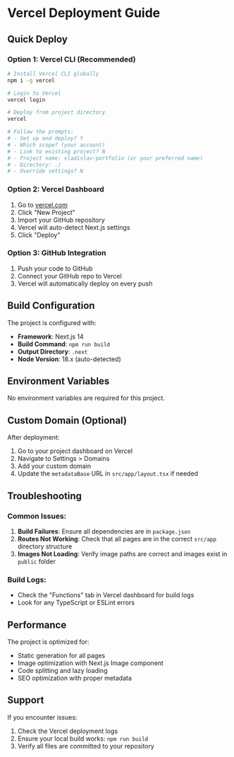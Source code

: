 # Vercel Deployment Guide

## Quick Deploy

### Option 1: Vercel CLI (Recommended)
```bash
# Install Vercel CLI globally
npm i -g vercel

# Login to Vercel
vercel login

# Deploy from project directory
vercel

# Follow the prompts:
# - Set up and deploy? Y
# - Which scope? (your account)
# - Link to existing project? N
# - Project name: vladislav-portfolio (or your preferred name)
# - Directory: ./
# - Override settings? N
```

### Option 2: Vercel Dashboard
1. Go to [vercel.com](https://vercel.com)
2. Click "New Project"
3. Import your GitHub repository
4. Vercel will auto-detect Next.js settings
5. Click "Deploy"

### Option 3: GitHub Integration
1. Push your code to GitHub
2. Connect your GitHub repo to Vercel
3. Vercel will automatically deploy on every push

## Build Configuration

The project is configured with:
- **Framework**: Next.js 14
- **Build Command**: `npm run build`
- **Output Directory**: `.next`
- **Node Version**: 18.x (auto-detected)

## Environment Variables

No environment variables are required for this project.

## Custom Domain (Optional)

After deployment:
1. Go to your project dashboard on Vercel
2. Navigate to Settings > Domains
3. Add your custom domain
4. Update the `metadataBase` URL in `src/app/layout.tsx` if needed

## Troubleshooting

### Common Issues:

1. **Build Failures**: Ensure all dependencies are in `package.json`
2. **Routes Not Working**: Check that all pages are in the correct `src/app` directory structure
3. **Images Not Loading**: Verify image paths are correct and images exist in `public` folder

### Build Logs:
- Check the "Functions" tab in Vercel dashboard for build logs
- Look for any TypeScript or ESLint errors

## Performance

The project is optimized for:
- Static generation for all pages
- Image optimization with Next.js Image component
- Code splitting and lazy loading
- SEO optimization with proper metadata

## Support

If you encounter issues:
1. Check the Vercel deployment logs
2. Ensure your local build works: `npm run build`
3. Verify all files are committed to your repository
